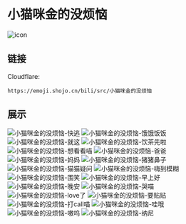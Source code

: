 # 小猫咪金的没烦恼
![icon](https://emoji.shojo.cn/bili/src/小猫咪金的没烦恼/icon.png)
## 链接
Cloudflare:
```
https://emoji.shojo.cn/bili/src/小猫咪金的没烦恼
```
## 展示
![小猫咪金的没烦恼-快逃](https://emoji.shojo.cn/bili/src/小猫咪金的没烦恼/小猫咪金的没烦恼-快逃.png)
![小猫咪金的没烦恼-饿饿饭饭](https://emoji.shojo.cn/bili/src/小猫咪金的没烦恼/小猫咪金的没烦恼-饿饿饭饭.png)
![小猫咪金的没烦恼-就这](https://emoji.shojo.cn/bili/src/小猫咪金的没烦恼/小猫咪金的没烦恼-就这.png)
![小猫咪金的没烦恼-饮茶先啦](https://emoji.shojo.cn/bili/src/小猫咪金的没烦恼/小猫咪金的没烦恼-饮茶先啦.png)
![小猫咪金的没烦恼-想看看喵](https://emoji.shojo.cn/bili/src/小猫咪金的没烦恼/小猫咪金的没烦恼-想看看喵.png)
![小猫咪金的没烦恼-爸爸](https://emoji.shojo.cn/bili/src/小猫咪金的没烦恼/小猫咪金的没烦恼-爸爸.png)
![小猫咪金的没烦恼-妈妈](https://emoji.shojo.cn/bili/src/小猫咪金的没烦恼/小猫咪金的没烦恼-妈妈.png)
![小猫咪金的没烦恼-猪猪鼻子](https://emoji.shojo.cn/bili/src/小猫咪金的没烦恼/小猫咪金的没烦恼-猪猪鼻子.png)
![小猫咪金的没烦恼-猫猫疑问](https://emoji.shojo.cn/bili/src/小猫咪金的没烦恼/小猫咪金的没烦恼-猫猫疑问.png)
![小猫咪金的没烦恼-嗨到模糊](https://emoji.shojo.cn/bili/src/小猫咪金的没烦恼/小猫咪金的没烦恼-嗨到模糊.png)
![小猫咪金的没烦恼-围笑](https://emoji.shojo.cn/bili/src/小猫咪金的没烦恼/小猫咪金的没烦恼-围笑.png)
![小猫咪金的没烦恼-早上好](https://emoji.shojo.cn/bili/src/小猫咪金的没烦恼/小猫咪金的没烦恼-早上好.png)
![小猫咪金的没烦恼-晚安](https://emoji.shojo.cn/bili/src/小猫咪金的没烦恼/小猫咪金的没烦恼-晚安.png)
![小猫咪金的没烦恼-哭喵](https://emoji.shojo.cn/bili/src/小猫咪金的没烦恼/小猫咪金的没烦恼-哭喵.png)
![小猫咪金的没烦恼-love了](https://emoji.shojo.cn/bili/src/小猫咪金的没烦恼/小猫咪金的没烦恼-love了.png)
![小猫咪金的没烦恼-要贴贴](https://emoji.shojo.cn/bili/src/小猫咪金的没烦恼/小猫咪金的没烦恼-要贴贴.png)
![小猫咪金的没烦恼-打call喵](https://emoji.shojo.cn/bili/src/小猫咪金的没烦恼/小猫咪金的没烦恼-打call喵.png)
![小猫咪金的没烦恼-哇哦](https://emoji.shojo.cn/bili/src/小猫咪金的没烦恼/小猫咪金的没烦恼-哇哦.png)
![小猫咪金的没烦恼-嗷呜](https://emoji.shojo.cn/bili/src/小猫咪金的没烦恼/小猫咪金的没烦恼-嗷呜.png)
![小猫咪金的没烦恼-纳尼](https://emoji.shojo.cn/bili/src/小猫咪金的没烦恼/小猫咪金的没烦恼-纳尼.png)
